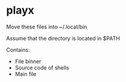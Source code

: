 # playx

Move these files into ~/.local/bin

Assume that the directory is located in $PATH

Contains:
- File binner
- Source code of shells
- Main file
